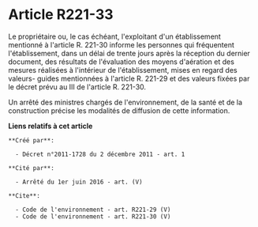 # Article R221-33

Le propriétaire ou, le cas échéant, l'exploitant d'un établissement mentionné à l'article R. 221-30 informe les personnes qui
fréquentent l'établissement, dans un délai de trente jours après la réception du dernier document, des résultats de
l'évaluation des moyens d'aération et des mesures réalisées à l'intérieur de l'établissement, mises en regard des valeurs-
guides mentionnées à l'article R. 221-29 et des valeurs fixées par le décret prévu au III de l'article R. 221-30. 

Un arrêté des ministres chargés de l'environnement, de la santé et de la construction précise les modalités de diffusion de
cette information.

**Liens relatifs à cet article**

	**Créé par**:

	  - Décret n°2011-1728 du 2 décembre 2011 - art. 1

	**Cité par**:

	  - Arrêté du 1er juin 2016 - art. (V)

	**Cite**:

	  - Code de l'environnement - art. R221-29 (V)
	  - Code de l'environnement - art. R221-30 (V)
